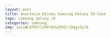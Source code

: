 ```yaml
---
layout: post
title: Anastasia Disney Samsung Galaxy S9 Case
tags: samsung galaxy s9
categories: samsung
img: 1aL1WL97HIrl2HPv8dwI9tErcDqgjGylb
---
```


